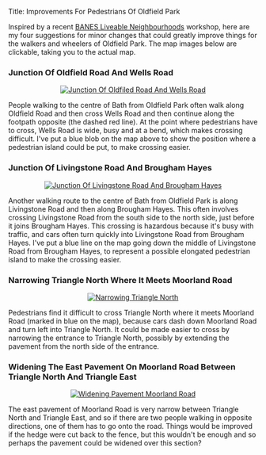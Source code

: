 Title: Improvements For Pedestrians Of Oldfield Park

Inspired by a recent [BANES Liveable
Neighbourhoods](https://beta.bathnes.gov.uk/liveable-neighbourhoods) workshop, here are
my four suggestions for minor changes that could greatly improve things for the walkers
and wheelers of Oldfield Park. The map images below are clickable, taking you to the
actual map.


### Junction Of Oldfield Road And Wells Road

<p style="text-align: center">
  <a href="https://www.openstreetmap.org/?mlat=51.37452&mlon=-2.36864#map=19/51.37452/-2.36864">
    <img alt="Junction Of Oldfiled Road And Wells Road"
      src="{static}/images/2022/wells_road_map.png">
  </a>
</p>

People walking to the centre of Bath from Oldfield Park often walk along Oldfield Road
and then cross Wells Road and then continue along the footpath opposite (the dashed red
line). At the point where pedestrians have to cross, Wells Road is wide, busy and at a
bend, which makes crossing difficult. I've put a blue blob on the map above to show the
position where a pedestrian island could be put, to make crossing easier.


### Junction Of Livingstone Road And Brougham Hayes

<p style="text-align: center">
  <a href="https://www.openstreetmap.org/?mlat=51.37839&mlon=-2.37663#map=19/51.37839/-2.37663&layers=N">
    <img alt="Junction Of Livingstone Road And Brougham Hayes"
      src="{static}/images/2022/livingstone_road_map.png">
  </a>
</p>

Another walking route to the centre of Bath from Oldfield Park is along Livingstone Road
and then along Brougham Hayes. This often involves crossing Livingstone Road from the
south side to the north side, just before it joins Brougham Hayes. This crossing is
hazardous because it's busy with traffic, and cars often turn quickly into Livingstone
Road from Brougham Hayes. I've put a blue line on the map going down the middle of Livingstone Road from Brougham Hayes, to represent a possible elongated pedestrian island to
make the crossing easier.


### Narrowing Triangle North Where It Meets Moorland Road

<p style="text-align: center">
  <a href="https://www.openstreetmap.org/?mlat=51.37881&mlon=-2.38076#map=19/51.37881/-2.38076&layers=N">
    <img alt="Narrowing Triangle North"
        src="{static}/images/2022/triangle_north_map.png">
  </a>
</p>

Pedestrians find it difficult to cross Triangle North where it meets Moorland Road
(marked in blue on the map), because cars dash down Moorland Road and turn left into
Triangle North. It could be made easier to cross by narrowing the entrance to Triangle
North, possibly by extending the pavement from the north side of the entrance.


### Widening The East Pavement On Moorland Road Between Triangle North And Triangle East

<p style="text-align: center">
  <a href="https://www.openstreetmap.org/#map=19/51.37849/-2.38061&layers=N">
    <img alt="Widening Pavement Moorland Road"
      src="{static}/images/2022/moorland_road_map.png">
  </a>
</p>

The east pavement of Moorland Road is very narrow between Triangle North and Triangle
East, and so if there are two people walking in opposite directions, one of them has to
go onto the road. Things would be improved if the hedge were cut back to the fence, but
this wouldn't be enough and so perhaps the pavement could be widened over this section?
